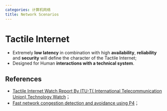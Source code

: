 ```yaml
---
categories: 计算机网络
title: Network Scenarios
---
```


#  Tactile Internet 

- Extremely **low latency** in combination with high **availability**, **reliability** and **security** will define the character of the Tactile Internet;
- Designed for Human **interactions with a technical system**.

## References

- [Tactile Internet Watch Report By ITU-T( International Telecommunication Union) Technology Watch](https://www.itu.int/dms_pub/itu-t/oth/23/01/T23010000230001PDFE.pdf)；
- [Fast network congestion detection and avoidance using P4](https://dl.acm.org/citation.cfm?doid=3229574.3229581)；

